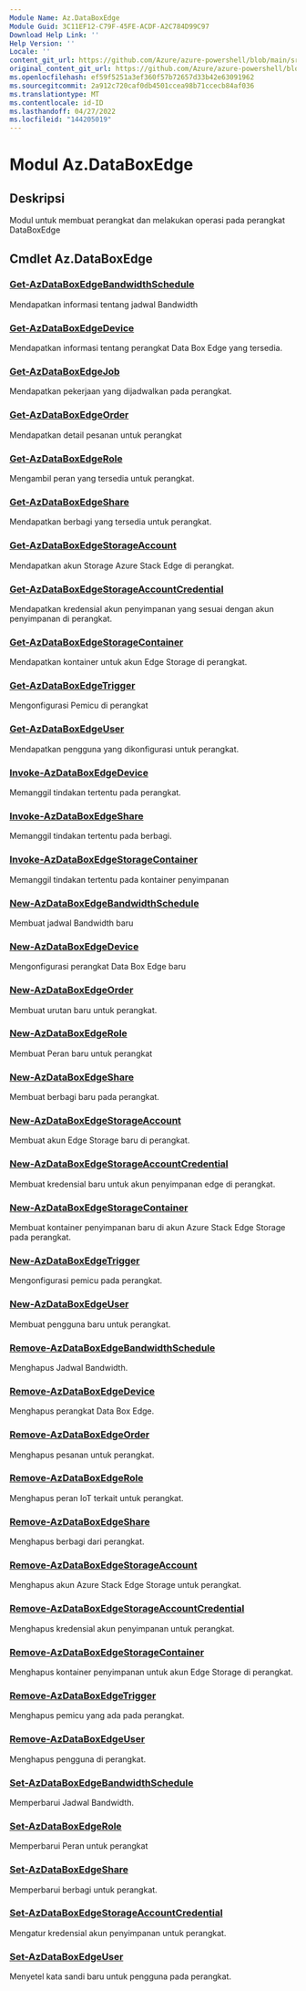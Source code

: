 ```yaml
---
Module Name: Az.DataBoxEdge
Module Guid: 3C11EF12-C79F-45FE-ACDF-A2C784D99C97
Download Help Link: ''
Help Version: ''
Locale: ''
content_git_url: https://github.com/Azure/azure-powershell/blob/main/src/DataBoxEdge/DataBoxEdge/help/Az.DataBoxEdge.md
original_content_git_url: https://github.com/Azure/azure-powershell/blob/main/src/DataBoxEdge/DataBoxEdge/help/Az.DataBoxEdge.md
ms.openlocfilehash: ef59f5251a3ef360f57b72657d33b42e63091962
ms.sourcegitcommit: 2a912c720caf0db4501ccea98b71ccecb84af036
ms.translationtype: MT
ms.contentlocale: id-ID
ms.lasthandoff: 04/27/2022
ms.locfileid: "144205019"
---
```

# Modul Az.DataBoxEdge
## Deskripsi
Modul untuk membuat perangkat dan melakukan operasi pada perangkat DataBoxEdge

## Cmdlet Az.DataBoxEdge
### [Get-AzDataBoxEdgeBandwidthSchedule](Get-AzDataBoxEdgeBandwidthSchedule.md)
Mendapatkan informasi tentang jadwal Bandwidth

### [Get-AzDataBoxEdgeDevice](Get-AzDataBoxEdgeDevice.md)
Mendapatkan informasi tentang perangkat Data Box Edge yang tersedia.

### [Get-AzDataBoxEdgeJob](Get-AzDataBoxEdgeJob.md)
Mendapatkan pekerjaan yang dijadwalkan pada perangkat.

### [Get-AzDataBoxEdgeOrder](Get-AzDataBoxEdgeOrder.md)
Mendapatkan detail pesanan untuk perangkat

### [Get-AzDataBoxEdgeRole](Get-AzDataBoxEdgeRole.md)
Mengambil peran yang tersedia untuk perangkat.

### [Get-AzDataBoxEdgeShare](Get-AzDataBoxEdgeShare.md)
Mendapatkan berbagi yang tersedia untuk perangkat.

### [Get-AzDataBoxEdgeStorageAccount](Get-AzDataBoxEdgeStorageAccount.md)
Mendapatkan akun Storage Azure Stack Edge di perangkat.

### [Get-AzDataBoxEdgeStorageAccountCredential](Get-AzDataBoxEdgeStorageAccountCredential.md)
Mendapatkan kredensial akun penyimpanan yang sesuai dengan akun penyimpanan di perangkat.

### [Get-AzDataBoxEdgeStorageContainer](Get-AzDataBoxEdgeStorageContainer.md)
Mendapatkan kontainer untuk akun Edge Storage di perangkat.

### [Get-AzDataBoxEdgeTrigger](Get-AzDataBoxEdgeTrigger.md)
Mengonfigurasi Pemicu di perangkat
 

### [Get-AzDataBoxEdgeUser](Get-AzDataBoxEdgeUser.md)
Mendapatkan pengguna yang dikonfigurasi untuk perangkat.

### [Invoke-AzDataBoxEdgeDevice](Invoke-AzDataBoxEdgeDevice.md)
Memanggil tindakan tertentu pada perangkat.

### [Invoke-AzDataBoxEdgeShare](Invoke-AzDataBoxEdgeShare.md)
Memanggil tindakan tertentu pada berbagi.

### [Invoke-AzDataBoxEdgeStorageContainer](Invoke-AzDataBoxEdgeStorageContainer.md)
Memanggil tindakan tertentu pada kontainer penyimpanan

### [New-AzDataBoxEdgeBandwidthSchedule](New-AzDataBoxEdgeBandwidthSchedule.md)
Membuat jadwal Bandwidth baru

### [New-AzDataBoxEdgeDevice](New-AzDataBoxEdgeDevice.md)
Mengonfigurasi perangkat Data Box Edge baru

### [New-AzDataBoxEdgeOrder](New-AzDataBoxEdgeOrder.md)
Membuat urutan baru untuk perangkat.

### [New-AzDataBoxEdgeRole](New-AzDataBoxEdgeRole.md)
Membuat Peran baru untuk perangkat

### [New-AzDataBoxEdgeShare](New-AzDataBoxEdgeShare.md)
Membuat berbagi baru pada perangkat.

### [New-AzDataBoxEdgeStorageAccount](New-AzDataBoxEdgeStorageAccount.md)
Membuat akun Edge Storage baru di perangkat.

### [New-AzDataBoxEdgeStorageAccountCredential](New-AzDataBoxEdgeStorageAccountCredential.md)
Membuat kredensial baru untuk akun penyimpanan edge di perangkat.

### [New-AzDataBoxEdgeStorageContainer](New-AzDataBoxEdgeStorageContainer.md)
Membuat kontainer penyimpanan baru di akun Azure Stack Edge Storage pada perangkat.

### [New-AzDataBoxEdgeTrigger](New-AzDataBoxEdgeTrigger.md)
Mengonfigurasi pemicu pada perangkat.

### [New-AzDataBoxEdgeUser](New-AzDataBoxEdgeUser.md)
Membuat pengguna baru untuk perangkat.

### [Remove-AzDataBoxEdgeBandwidthSchedule](Remove-AzDataBoxEdgeBandwidthSchedule.md)
Menghapus Jadwal Bandwidth.

### [Remove-AzDataBoxEdgeDevice](Remove-AzDataBoxEdgeDevice.md)
Menghapus perangkat Data Box Edge.

### [Remove-AzDataBoxEdgeOrder](Remove-AzDataBoxEdgeOrder.md)
Menghapus pesanan untuk perangkat.

### [Remove-AzDataBoxEdgeRole](Remove-AzDataBoxEdgeRole.md)
Menghapus peran IoT terkait untuk perangkat.

### [Remove-AzDataBoxEdgeShare](Remove-AzDataBoxEdgeShare.md)
Menghapus berbagi dari perangkat.

### [Remove-AzDataBoxEdgeStorageAccount](Remove-AzDataBoxEdgeStorageAccount.md)
Menghapus akun Azure Stack Edge Storage untuk perangkat.

### [Remove-AzDataBoxEdgeStorageAccountCredential](Remove-AzDataBoxEdgeStorageAccountCredential.md)
Menghapus kredensial akun penyimpanan untuk perangkat.

### [Remove-AzDataBoxEdgeStorageContainer](Remove-AzDataBoxEdgeStorageContainer.md)
Menghapus kontainer penyimpanan untuk akun Edge Storage di perangkat.

### [Remove-AzDataBoxEdgeTrigger](Remove-AzDataBoxEdgeTrigger.md)
Menghapus pemicu yang ada pada perangkat.

### [Remove-AzDataBoxEdgeUser](Remove-AzDataBoxEdgeUser.md)
Menghapus pengguna di perangkat.

### [Set-AzDataBoxEdgeBandwidthSchedule](Set-AzDataBoxEdgeBandwidthSchedule.md)
Memperbarui Jadwal Bandwidth.

### [Set-AzDataBoxEdgeRole](Set-AzDataBoxEdgeRole.md)
Memperbarui Peran untuk perangkat

### [Set-AzDataBoxEdgeShare](Set-AzDataBoxEdgeShare.md)
Memperbarui berbagi untuk perangkat.

### [Set-AzDataBoxEdgeStorageAccountCredential](Set-AzDataBoxEdgeStorageAccountCredential.md)
Mengatur kredensial akun penyimpanan untuk perangkat.

### [Set-AzDataBoxEdgeUser](Set-AzDataBoxEdgeUser.md)
Menyetel kata sandi baru untuk pengguna pada perangkat.

